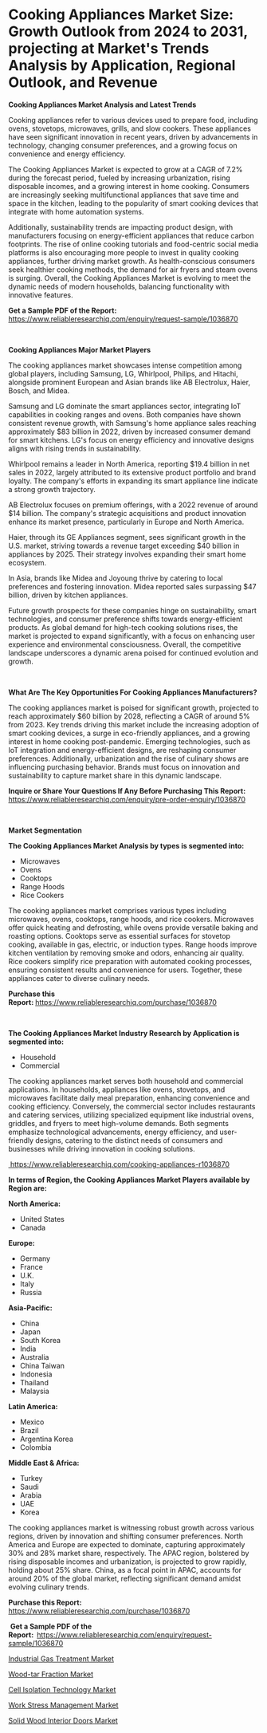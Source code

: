 <p><h1>Cooking Appliances Market Size: Growth Outlook from 2024 to 2031, projecting at Market's Trends Analysis by Application, Regional Outlook, and Revenue</h1></p><p><strong>Cooking Appliances Market Analysis and Latest Trends</strong></p>
<p><p>Cooking appliances refer to various devices used to prepare food, including ovens, stovetops, microwaves, grills, and slow cookers. These appliances have seen significant innovation in recent years, driven by advancements in technology, changing consumer preferences, and a growing focus on convenience and energy efficiency. </p><p>The Cooking Appliances Market is expected to grow at a CAGR of 7.2% during the forecast period, fueled by increasing urbanization, rising disposable incomes, and a growing interest in home cooking. Consumers are increasingly seeking multifunctional appliances that save time and space in the kitchen, leading to the popularity of smart cooking devices that integrate with home automation systems. </p><p>Additionally, sustainability trends are impacting product design, with manufacturers focusing on energy-efficient appliances that reduce carbon footprints. The rise of online cooking tutorials and food-centric social media platforms is also encouraging more people to invest in quality cooking appliances, further driving market growth. As health-conscious consumers seek healthier cooking methods, the demand for air fryers and steam ovens is surging. Overall, the Cooking Appliances Market is evolving to meet the dynamic needs of modern households, balancing functionality with innovative features.</p></p>
<p><strong>Get a Sample PDF of the Report:&nbsp;</strong> <a href="https://www.reliableresearchiq.com/enquiry/request-sample/1036870?utm_campaign=1170&utm_medium=2&utm_source=Github&utm_content=ia&utm_term=04122024&utm_id=cooking-appliances">https://www.reliableresearchiq.com/enquiry/request-sample/1036870</a></p>
<p>&nbsp;</p>
<p><strong>Cooking Appliances Major Market Players</strong></p>
<p><p>The cooking appliances market showcases intense competition among global players, including Samsung, LG, Whirlpool, Philips, and Hitachi, alongside prominent European and Asian brands like AB Electrolux, Haier, Bosch, and Midea.</p><p>Samsung and LG dominate the smart appliances sector, integrating IoT capabilities in cooking ranges and ovens. Both companies have shown consistent revenue growth, with Samsung's home appliance sales reaching approximately $83 billion in 2022, driven by increased consumer demand for smart kitchens. LG's focus on energy efficiency and innovative designs aligns with rising trends in sustainability.</p><p>Whirlpool remains a leader in North America, reporting $19.4 billion in net sales in 2022, largely attributed to its extensive product portfolio and brand loyalty. The company's efforts in expanding its smart appliance line indicate a strong growth trajectory.</p><p>AB Electrolux focuses on premium offerings, with a 2022 revenue of around $14 billion. The company's strategic acquisitions and product innovation enhance its market presence, particularly in Europe and North America.</p><p>Haier, through its GE Appliances segment, sees significant growth in the U.S. market, striving towards a revenue target exceeding $40 billion in appliances by 2025. Their strategy involves expanding their smart home ecosystem.</p><p>In Asia, brands like Midea and Joyoung thrive by catering to local preferences and fostering innovation. Midea reported sales surpassing $47 billion, driven by kitchen appliances.</p><p>Future growth prospects for these companies hinge on sustainability, smart technologies, and consumer preference shifts towards energy-efficient products. As global demand for high-tech cooking solutions rises, the market is projected to expand significantly, with a focus on enhancing user experience and environmental consciousness. Overall, the competitive landscape underscores a dynamic arena poised for continued evolution and growth.</p></p>
<p>&nbsp;</p>
<p><strong>What Are The Key Opportunities For Cooking Appliances Manufacturers?</strong></p>
<p><p>The cooking appliances market is poised for significant growth, projected to reach approximately $60 billion by 2028, reflecting a CAGR of around 5% from 2023. Key trends driving this market include the increasing adoption of smart cooking devices, a surge in eco-friendly appliances, and a growing interest in home cooking post-pandemic. Emerging technologies, such as IoT integration and energy-efficient designs, are reshaping consumer preferences. Additionally, urbanization and the rise of culinary shows are influencing purchasing behavior. Brands must focus on innovation and sustainability to capture market share in this dynamic landscape.</p></p>
<p><strong>Inquire or Share Your Questions If Any Before Purchasing This Report:</strong> <a href="https://www.reliableresearchiq.com/enquiry/pre-order-enquiry/1036870?utm_campaign=1170&utm_medium=2&utm_source=Github&utm_content=ia&utm_term=04122024&utm_id=cooking-appliances">https://www.reliableresearchiq.com/enquiry/pre-order-enquiry/1036870</a></p>
<p>&nbsp;</p>
<p><strong>Market Segmentation</strong></p>
<p><strong>The Cooking Appliances Market Analysis by types is segmented into:</strong></p>
<p><ul><li>Microwaves</li><li>Ovens</li><li>Cooktops</li><li>Range Hoods</li><li>Rice Cookers</li></ul></p>
<p><p>The cooking appliances market comprises various types including microwaves, ovens, cooktops, range hoods, and rice cookers. Microwaves offer quick heating and defrosting, while ovens provide versatile baking and roasting options. Cooktops serve as essential surfaces for stovetop cooking, available in gas, electric, or induction types. Range hoods improve kitchen ventilation by removing smoke and odors, enhancing air quality. Rice cookers simplify rice preparation with automated cooking processes, ensuring consistent results and convenience for users. Together, these appliances cater to diverse culinary needs.</p></p>
<p><strong>Purchase this Report:&nbsp;</strong><a href="https://www.reliableresearchiq.com/purchase/1036870?utm_campaign=1170&utm_medium=2&utm_source=Github&utm_content=ia&utm_term=04122024&utm_id=cooking-appliances">https://www.reliableresearchiq.com/purchase/1036870</a></p>
<p>&nbsp;</p>
<p><strong>The Cooking Appliances Market Industry Research by Application is segmented into:</strong></p>
<p><ul><li>Household</li><li>Commercial</li></ul></p>
<p><p>The cooking appliances market serves both household and commercial applications. In households, appliances like ovens, stovetops, and microwaves facilitate daily meal preparation, enhancing convenience and cooking efficiency. Conversely, the commercial sector includes restaurants and catering services, utilizing specialized equipment like industrial ovens, griddles, and fryers to meet high-volume demands. Both segments emphasize technological advancements, energy efficiency, and user-friendly designs, catering to the distinct needs of consumers and businesses while driving innovation in cooking solutions.</p></p>
<p><a href="https://www.reliableresearchiq.com/cooking-appliances-r1036870?utm_campaign=1170&utm_medium=2&utm_source=Github&utm_content=ia&utm_term=04122024&utm_id=cooking-appliances">&nbsp;https://www.reliableresearchiq.com/cooking-appliances-r1036870</a></p>
<p><strong>In terms of Region, the Cooking Appliances Market Players available by Region are:</strong></p>
<p>
    <p> <strong> North America: </strong>
        <ul>
            <li>United States</li>
            <li>Canada</li>
        </ul>
        </p> 
    <p> <strong> Europe: </strong>
        <ul>
            <li>Germany</li>
            <li>France</li>
            <li>U.K.</li>
            <li>Italy</li>
            <li>Russia</li>
        </ul>
        </p> 
    <p> <strong> Asia-Pacific: </strong>
        <ul>
            <li>China</li>
            <li>Japan</li>
            <li>South Korea</li>
            <li>India</li>
            <li>Australia</li>
            <li>China Taiwan</li>
            <li>Indonesia</li>
            <li>Thailand</li>
            <li>Malaysia</li>
        </ul>
        </p> 
    <p> <strong> Latin America: </strong>
        <ul>
            <li>Mexico</li>
            <li>Brazil</li>
            <li>Argentina Korea</li>
            <li>Colombia</li>
        </ul>
        </p> 
    <p> <strong> Middle East & Africa: </strong>
        <ul>
            <li>Turkey</li>
            <li>Saudi</li>
            <li>Arabia</li>
            <li>UAE</li>
            <li>Korea</li>
        </ul>
    </p>
    </p>
<p><p>The cooking appliances market is witnessing robust growth across various regions, driven by innovation and shifting consumer preferences. North America and Europe are expected to dominate, capturing approximately 30% and 28% market share, respectively. The APAC region, bolstered by rising disposable incomes and urbanization, is projected to grow rapidly, holding about 25% share. China, as a focal point in APAC, accounts for around 20% of the global market, reflecting significant demand amidst evolving culinary trends.</p></p>
<p><strong>Purchase this Report: </strong><a href="https://www.reliableresearchiq.com/purchase/1036870?utm_campaign=1170&utm_medium=2&utm_source=Github&utm_content=ia&utm_term=04122024&utm_id=cooking-appliances">https://www.reliableresearchiq.com/purchase/1036870</a></p>
<p>&nbsp;<strong>Get a Sample PDF of the Report:&nbsp;&nbsp;</strong><a href="https://www.reliableresearchiq.com/enquiry/request-sample/1036870?utm_campaign=1170&utm_medium=2&utm_source=Github&utm_content=ia&utm_term=04122024&utm_id=cooking-appliances">https://www.reliableresearchiq.com/enquiry/request-sample/1036870</a></p>
<p><strong></strong></p>
<p><p><a href="https://www.linkedin.com/pulse/industrial-gas-treatment-market-research-report-trends-overview-u3ste?utm_campaign=1170&utm_medium=2&utm_source=Github&utm_content=ia&utm_term=04122024&utm_id=cooking-appliances">Industrial Gas Treatment Market</a></p><p><a href="https://issuu.com/reportprime-2/docs/wood-tar-fraction-market-size-2030.pptx?utm_campaign=1170&utm_medium=2&utm_source=Github&utm_content=ia&utm_term=04122024&utm_id=cooking-appliances">Wood-tar Fraction Market</a></p><p><a href="https://www.linkedin.com/pulse/comprehensive-analysis-cell-isolation-technology-market-ksife?utm_campaign=1170&utm_medium=2&utm_source=Github&utm_content=ia&utm_term=04122024&utm_id=cooking-appliances">Cell Isolation Technology Market</a></p><p><a href="https://www.linkedin.com/pulse/growth-projections-work-stress-management-market-expected-fpkve?utm_campaign=1170&utm_medium=2&utm_source=Github&utm_content=ia&utm_term=04122024&utm_id=cooking-appliances">Work Stress Management Market</a></p><p><a href="https://issuu.com/reportprime-2/docs/solid-wood-interior-doors-market-size-2030.pptx?utm_campaign=1170&utm_medium=2&utm_source=Github&utm_content=ia&utm_term=04122024&utm_id=cooking-appliances">Solid Wood Interior Doors Market</a></p></p>